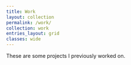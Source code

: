 ```yaml
---
title: Work
layout: collection
permalink: /work/
collection: work
entries_layout: grid
classes: wide
---
```


These are some projects I previously worked on.